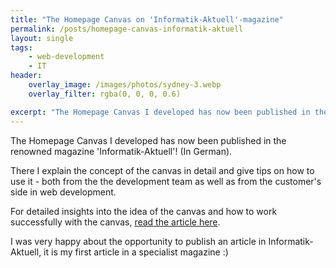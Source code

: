 ```yaml
---
title: "The Homepage Canvas on 'Informatik-Aktuell'-magazine"
permalink: /posts/homepage-canvas-informatik-aktuell
layout: single
tags:
    - web-development
    - IT
header:
    overlay_image: /images/photos/sydney-3.webp
    overlay_filter: rgba(0, 0, 0, 0.6)

excerpt: "The Homepage Canvas I developed has now been published in the renowned magazine 'Informatik-Aktuell'!"
---
```


<link rel="canonical" href="https://blog.perstarke-webdev.de/posts/homepage-canvas-informatik-aktuell">

The Homepage Canvas I developed has now been published in the renowned magazine 'Informatik-Aktuell'! (In German).

There I explain the concept of the canvas in detail and give tips on how to use it - both from the
the development team as well as from the customer's side in web development.

For detailed insights into the idea of the canvas and how to work successfully with the canvas, [read the article here](https://www.informatik-aktuell.de/entwicklung/methoden/strategische-website-planung-mit-dem-homepage-canvas.html).

I was very happy about the opportunity to publish an article in Informatik-Aktuell, it is my first
article in a specialist magazine :)